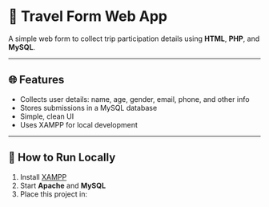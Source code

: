 
# 🧳 Travel Form Web App

A simple web form to collect trip participation details using **HTML**, **PHP**, and **MySQL**.

---

## 🌐 Features

- Collects user details: name, age, gender, email, phone, and other info
- Stores submissions in a MySQL database
- Simple, clean UI
- Uses XAMPP for local development

---

## 🚀 How to Run Locally

1. Install [XAMPP](https://www.apachefriends.org/index.html)
2. Start **Apache** and **MySQL**
3. Place this project in:

